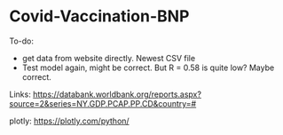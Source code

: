 # Covid-Vaccination-BNP

To-do:
* get data from website directly. Newest CSV file
* Test model again, might be correct. But R = 0.58 is quite low? Maybe correct.

Links:
https://databank.worldbank.org/reports.aspx?source=2&series=NY.GDP.PCAP.PP.CD&country=#

plotly:
https://plotly.com/python/

